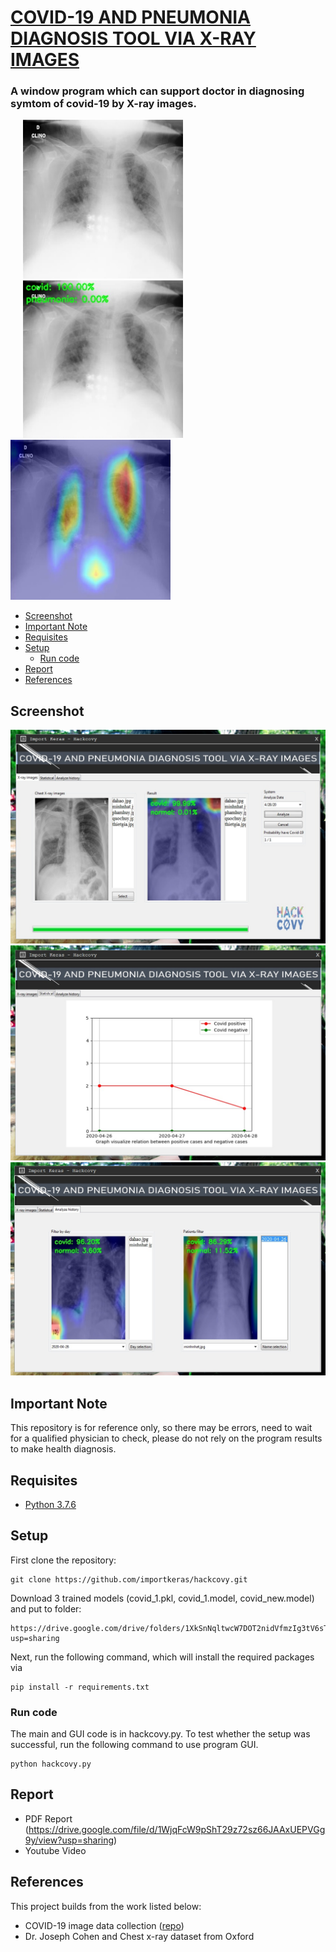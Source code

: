 # [COVID-19 AND PNEUMONIA DIAGNOSIS TOOL VIA X-RAY IMAGES](https://drive.google.com/file/d/1WjqFcW9pShT29z72sz66JAAxUEPVGg9y/view?usp=sharing)
### A window program which can support doctor in diagnosing symtom of covid-19 by X-ray images.

<p float="left">
  <img src="github/1.jpg" width="256" hspace="20"/>
  <img src="github/2.jpg" width="256" hspace="20"/> 
  <img src="github/3.jpg" width="256"/> 
</p>

* [Screenshot](#screenshot)
* [Important Note](#important-note)
* [Requisites](#requisites)
* [Setup](#setup)
  * [Run code](#run-code)
* [Report](#report)
* [References](#references)

## Screenshot

<img src="github/4.jpg">
<img src="github/5.jpg">
<img src="github/6.jpg">

## Important Note

This repository is for reference only, so there may be errors, need to wait for a qualified physician to check, please do not rely on the program results to make health diagnosis.
  
## Requisites

* [Python 3.7.6](https://www.python.org/downloads/release/python-376/)

## Setup

First clone the repository:
```
git clone https://github.com/importkeras/hackcovy.git
```

Download 3 trained models (covid_1.pkl, covid_1.model, covid_new.model) and put to folder:
```
https://drive.google.com/drive/folders/1XkSnNqltwcW7DOT2nidVfmzIg3tV6sTQ?usp=sharing
```

Next, run the following command, which will install the required packages via
```
pip install -r requirements.txt
```

### Run code

The main and GUI code is in hackcovy.py.
To test whether the setup was successful, run the following command to use program GUI.
```
python hackcovy.py
```
## Report

* PDF Report (https://drive.google.com/file/d/1WjqFcW9pShT29z72sz66JAAxUEPVGg9y/view?usp=sharing)
* Youtube Video

## References

This project builds from the work listed below:

* COVID-19 image data collection ([repo](https://github.com/ieee8023/covid-chestxray-dataset))
* Dr. Joseph Cohen and Chest x-ray dataset from Oxford
